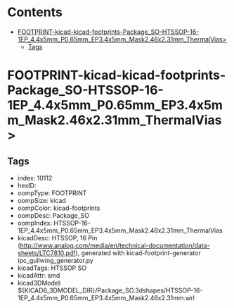 



Contents
========

* [FOOTPRINT-kicad-kicad-footprints-Package_SO-HTSSOP-16-1EP_4.4x5mm_P0.65mm_EP3.4x5mm_Mask2.46x2.31mm_ThermalVias>](#footprint-kicad-kicad-footprints-package_so-htssop-16-1ep_44x5mm_p065mm_ep34x5mm_mask246x231mm_thermalvias)
	* [Tags](#tags)

# FOOTPRINT-kicad-kicad-footprints-Package_SO-HTSSOP-16-1EP_4.4x5mm_P0.65mm_EP3.4x5mm_Mask2.46x2.31mm_ThermalVias>

## Tags

- index: 10112
- hexID: 
- oompType: FOOTPRINT
- oompSize: kicad
- oompColor: kicad-footprints
- oompDesc: Package_SO
- oompIndex: HTSSOP-16-1EP_4.4x5mm_P0.65mm_EP3.4x5mm_Mask2.46x2.31mm_ThermalVias
- kicadDesc: HTSSOP, 16 Pin (http://www.analog.com/media/en/technical-documentation/data-sheets/LTC7810.pdf), generated with kicad-footprint-generator ipc_gullwing_generator.py
- kicadTags: HTSSOP SO
- kicadAttr: smd
- kicad3DModel: ${KICAD6_3DMODEL_DIR}/Package_SO.3dshapes/HTSSOP-16-1EP_4.4x5mm_P0.65mm_EP3.4x5mm_Mask2.46x2.31mm.wrl
